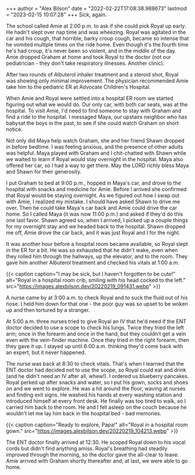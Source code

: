 +++
author = "Alex Bilson"
date = "2022-02-22T17:08:38.988673"
lastmod = "2023-02-15 10:07:28"
+++
Sick, again.

The school called Amie at 2:00 p.m. to ask if she could pick Royal up early. He hadn't slept over nap time and was wheezing. Royal was agitated in the car and his cough, that horrible, barky croup cough, became so intense that he vomited multiple times on the ride home. Even though it's the fourth time he's had croup, it's never been so violent, and in the middle of the day. Amie dropped Graham at home and took Royal to the doctor (not our pediatrician - they don't take respiratory illnesses. Another clinic).

After two rounds of Albuterol inhaler treatment and a steroid shot, Royal was showing only minimal improvement. The physician recommended Amie take him to the pediatric ER at Advocate Children's Hospital.

When Amie and Royal were settled into a hospital ER room we started figuring out what we would do. Our only car, with both car seats, was at the hospital. To visit Amie, I'd need to find someone to stay with Graham and find a ride to the hospital. I messaged Maya, our upstairs neighbor who has babysat the boys in the past, to see if she could watch Graham on short notice.

Not only did Maya help watch Graham, she and her friend Shawn dropped in before bedtime. I was feeling anxious, and the presence of other adults was helpful. Maya played with Graham and I chit-chatted with Shawn while we waited to learn if Royal would stay overnight in the hospital. Maya also offered her car, so I had a way to get there. May the LORD richly bless Maya and Shawn for their generosity.

I put Graham to bed at 9:00 p.m., hopped in Maya's car, and drove to the hospital with snacks and medicine for Amie. Before I arrived she confirmed that Royal would be staying overnight. As we figured out how I swap out with Amie, I realized my mistake. I should have asked Shawn to drive me over. Then he could take Maya's car back and Amie could drive the car home. So I called Maya (it was now 11:00 p.m.) and asked if they'd do this one last favor. Shawn agreed so, when I arrived, I picked up a couple things for my overnight stay and we headed back to the hospital. Shawn dropped me off, Amie drove the car back, and it was just Royal and I for the night.

It was another hour before a hospital room became available, so Royal slept in the ER for a bit. He was so exhausted that he didn't wake, even when they rolled him through the hallways, up the elevator, and to the room. They gave him another Albuterol treatment and checked his vitals at 1:00 a.m.

{{< caption caption="I may be sick, but I haven't forgotten to be cute!" alt="Royal in a hospital room crib, smiling with his head cocked to the left." src="https://images.alexbilson.dev/20220219_091431.webp" >}}

A nurse came by at 3:00 a.m. to check Royal and to suck the fluid out of his nose. I held him down for that one - the poor guy was so upset to be woken up and then tortured by a stranger.

At 5:00 a.m. three nurses tried to give Royal an IV that he'd need if the ENT doctor decided to use a scope to check his lungs. Twice they tried the left arm; once in the forearm and once in the hand, but they couldn't get a vein even with the vein-finder machine. Once they tried in the right forearm, then they gave it up. I stayed up until 6:00 a.m. thinking they'd come back with an expert, but it never happened.

The nurse was back at 8:30 to check vitals. That's when I learned that the ENT doctor had decided not to use the scope, so Royal could eat and drink (and he didn't need an IV after all, whew!). I ordered us blueberry pancakes. Royal perked up after snacks and water, so I put his gown, socks and shoes on and we went to explore. He was a hit around the floor, waving at nurses and finding exit signs. He washed his hands at every washing station and introduced himself at every front desk. He finally was too tired to walk, so I carried him back to the room. He and I fell asleep on the couch because he wouldn't let me lay him back in the hospital bed - bad memories.

{{< caption caption="Ready to explore, Papa!" alt="Royal in a hospital room gown." src="https://images.alexbilson.dev/20220219_104213.webp" >}}

The ENT doctor finally arrived at 12:30. He scoped Royal down to his vocal cords but didn't find anything amiss. Royal's breathing had steadily improved through the morning, so the doctor gave the all-clear to leave. Amie arrived with Graham shortly thereafter and, at last, we were able to go home.
